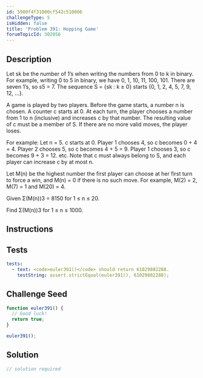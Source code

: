 ```yaml
---
id: 5900f4f31000cf542c510006
challengeType: 5
isHidden: false
title: 'Problem 391: Hopping Game'
forumTopicId: 302056
---
```


## Description
<section id='description'>
Let sk be the number of 1’s when writing the numbers from 0 to k in binary.
For example, writing 0 to 5 in binary, we have 0, 1, 10, 11, 100, 101. There are seven 1’s, so s5 = 7.
The sequence S = {sk : k ≥ 0} starts {0, 1, 2, 4, 5, 7, 9, 12, ...}.


A game is played by two players. Before the game starts, a number n is chosen. A counter c starts at 0. At each turn, the player chooses a number from 1 to n (inclusive) and increases c by that number. The resulting value of c must be a member of S. If there are no more valid moves, the player loses.



For example:
Let n = 5. c starts at 0.
Player 1 chooses 4, so c becomes 0 + 4 = 4.
Player 2 chooses 5, so c becomes 4 + 5 = 9.
Player 1 chooses 3, so c becomes 9 + 3 = 12.
etc.
Note that c must always belong to S, and each player can increase c by at most n.



Let M(n) be the highest number the first player can choose at her first turn to force a win, and M(n) = 0 if there is no such move. For example, M(2) = 2, M(7) = 1 and M(20) = 4.



Given Σ(M(n))3 = 8150 for 1 ≤ n ≤ 20.



Find Σ(M(n))3 for 1 ≤ n ≤ 1000.
</section>

## Instructions
<section id='instructions'>

</section>

## Tests
<section id='tests'>

```yml
tests:
  - text: <code>euler391()</code> should return 61029882288.
    testString: assert.strictEqual(euler391(), 61029882288);

```

</section>

## Challenge Seed
<section id='challengeSeed'>

<div id='js-seed'>

```js
function euler391() {
  // Good luck!
  return true;
}

euler391();
```

</div>



</section>

## Solution
<section id='solution'>

```js
// solution required
```

</section>
